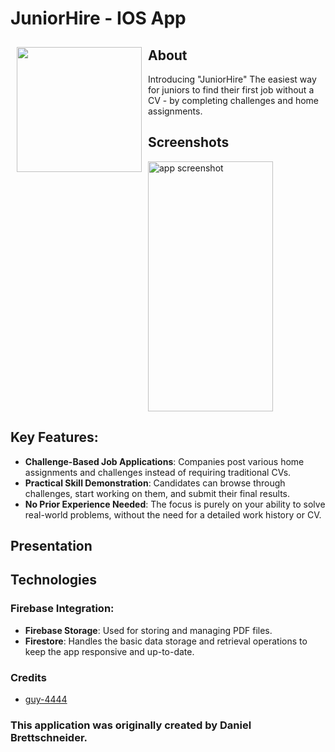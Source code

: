 # JuniorHire - IOS App

<img src="https://github.com/user-attachments/assets/f5dacdb5-9aac-4a19-b1dc-9dc6f200b402" align="left"
width="200" hspace="10" vspace="10">

## About

Introducing "JuniorHire" The easiest way for juniors to find their first job without a CV - by completing challenges and home assignments.

## Screenshots

<img src="https://github.com/user-attachments/assets/af20cbd7-a087-4d53-871a-29553d70cea3" alt="app screenshot" width="200" height="400">

## Key Features:
- **Challenge-Based Job Applications**: Companies post various home assignments and challenges instead of requiring traditional CVs. 
- **Practical Skill Demonstration**: Candidates can browse through challenges, start working on them, and submit their final results.
- **No Prior Experience Needed**: The focus is purely on your ability to solve real-world problems, without the need for a detailed work history or CV.

## Presentation



## Technologies
### Firebase Integration:
- **Firebase Storage**: Used for storing and managing PDF files.
- **Firestore**: Handles the basic data storage and retrieval operations to keep the app responsive and up-to-date.


### Credits
- [guy-4444](https://github.com/guy-4444/)
### This application was originally created by Daniel Brettschneider.
